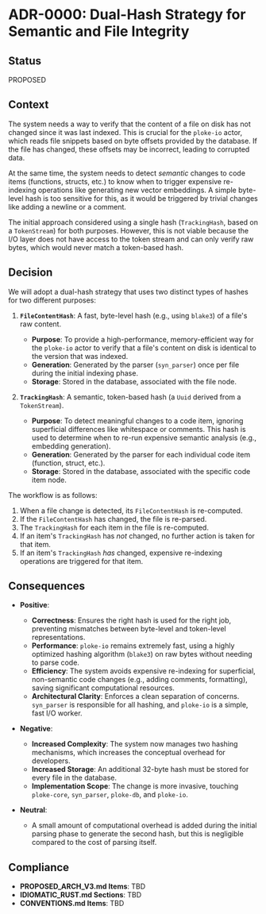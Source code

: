 # ADR-0000: Dual-Hash Strategy for Semantic and File Integrity

## Status
PROPOSED

## Context
The system needs a way to verify that the content of a file on disk has not changed since it was last indexed. This is crucial for the `ploke-io` actor, which reads file snippets based on byte offsets provided by the database. If the file has changed, these offsets may be incorrect, leading to corrupted data.

At the same time, the system needs to detect *semantic* changes to code items (functions, structs, etc.) to know when to trigger expensive re-indexing operations like generating new vector embeddings. A simple byte-level hash is too sensitive for this, as it would be triggered by trivial changes like adding a newline or a comment.

The initial approach considered using a single hash (`TrackingHash`, based on a `TokenStream`) for both purposes. However, this is not viable because the I/O layer does not have access to the token stream and can only verify raw bytes, which would never match a token-based hash.

## Decision
We will adopt a dual-hash strategy that uses two distinct types of hashes for two different purposes:

1.  **`FileContentHash`**: A fast, byte-level hash (e.g., using `blake3`) of a file's raw content.
    *   **Purpose**: To provide a high-performance, memory-efficient way for the `ploke-io` actor to verify that a file's content on disk is identical to the version that was indexed.
    *   **Generation**: Generated by the parser (`syn_parser`) once per file during the initial indexing phase.
    *   **Storage**: Stored in the database, associated with the file node.

2.  **`TrackingHash`**: A semantic, token-based hash (a `Uuid` derived from a `TokenStream`).
    *   **Purpose**: To detect meaningful changes to a code item, ignoring superficial differences like whitespace or comments. This hash is used to determine when to re-run expensive semantic analysis (e.g., embedding generation).
    *   **Generation**: Generated by the parser for each individual code item (function, struct, etc.).
    *   **Storage**: Stored in the database, associated with the specific code item node.

The workflow is as follows:
1.  When a file change is detected, its `FileContentHash` is re-computed.
2.  If the `FileContentHash` has changed, the file is re-parsed.
3.  The `TrackingHash` for each item in the file is re-computed.
4.  If an item's `TrackingHash` has *not* changed, no further action is taken for that item.
5.  If an item's `TrackingHash` *has* changed, expensive re-indexing operations are triggered for that item.

## Consequences
- **Positive**:
    - **Correctness**: Ensures the right hash is used for the right job, preventing mismatches between byte-level and token-level representations.
    - **Performance**: `ploke-io` remains extremely fast, using a highly optimized hashing algorithm (`blake3`) on raw bytes without needing to parse code.
    - **Efficiency**: The system avoids expensive re-indexing for superficial, non-semantic code changes (e.g., adding comments, formatting), saving significant computational resources.
    - **Architectural Clarity**: Enforces a clean separation of concerns. `syn_parser` is responsible for all hashing, and `ploke-io` is a simple, fast I/O worker.

- **Negative**:
    - **Increased Complexity**: The system now manages two hashing mechanisms, which increases the conceptual overhead for developers.
    - **Increased Storage**: An additional 32-byte hash must be stored for every file in the database.
    - **Implementation Scope**: The change is more invasive, touching `ploke-core`, `syn_parser`, `ploke-db`, and `ploke-io`.

- **Neutral**:
    - A small amount of computational overhead is added during the initial parsing phase to generate the second hash, but this is negligible compared to the cost of parsing itself.

## Compliance
- **PROPOSED_ARCH_V3.md Items**: TBD
- **IDIOMATIC_RUST.md Sections**: TBD
- **CONVENTIONS.md Items**: TBD
